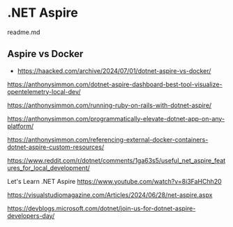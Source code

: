 # .NET Aspire

readme.md

## Aspire vs Docker

*   https://haacked.com/archive/2024/07/01/dotnet-aspire-vs-docker/

https://anthonysimmon.com/dotnet-aspire-dashboard-best-tool-visualize-opentelemetry-local-dev/

https://anthonysimmon.com/running-ruby-on-rails-with-dotnet-aspire/

https://anthonysimmon.com/programmatically-elevate-dotnet-app-on-any-platform/

https://anthonysimmon.com/referencing-external-docker-containers-dotnet-aspire-custom-resources/

https://www.reddit.com/r/dotnet/comments/1ga63s5/useful_net_aspire_features_for_local_development/


Let's Learn .NET Aspire
https://www.youtube.com/watch?v=8i3FaHChh20

https://visualstudiomagazine.com/Articles/2024/06/28/net-aspire.aspx

https://devblogs.microsoft.com/dotnet/join-us-for-dotnet-aspire-developers-day/
